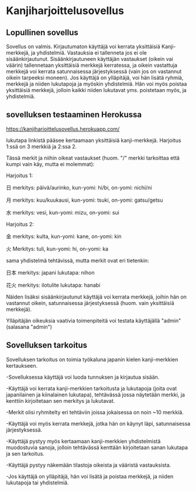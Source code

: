 # Kanjiharjoittelusovellus

## Lopullinen sovellus
Sovellus on valmis. Kirjautumaton käyttäjä voi kerrata yksittäisiä Kanji-merkkejä, ja yhdistelmiä. Vastauksia ei tallenneta jos ei ole sisäänkirjautunut. Sisäänkirjautuneen käyttäjän vastaukset (oikein vai väärin) tallennetaan yksittäisiä merkkejä kerratessa, ja oikein vastattuja merkkejä voi kerrata satunnaisessa järjestyksessä (vain jos on vastannut oikein tarpeeksi moneen). Jos käyttäjä on ylläpitäjä, voi hän lisätä ryhmiä, merkkejä ja niiden lukutapoja ja myöskin yhdistelmiä. Hän voi myös poistaa yksittäisiä merkkejä, jolloin kaikki niiden lukutavat yms. poistetaan myös, ja yhdistelmiä.

## sovelluksen testaaminen Herokussa
https://kanjiharjoittelusovellus.herokuapp.com/

lukutapa linkistä pääsee kertaamaan yksittäisiä kanji-merkkejä. Harjoitus 1:ssä on 3 merkkiä ja 2:ssa 2.

Tässä merkit ja niihin oikeat vastaukset (huom. "/" merkki tarkoittaa että kumpi vain käy, mutta ei molemmat):

Harjoitus 1:

日 merkitys: päivä/aurinko, kun-yomi: hi/bi, on-yomi: nichi/ni

月 merkitys: kuu/kuukausi, kun-yomi: tsuki, on-yomi: gatsu/getsu

水 merkitys: vesi, kun-yomi: mizu, on-yomi: sui

Harjoitus 2:

金 merkitys: kulta, kun-yomi: kane, on-yomi: kin

火 Merkitys: tuli, kun-yomi: hi, on-yomi: ka

sama yhdistelmä tehtävissä, mutta merkit ovat eri tietenkin:

日本 merkitys: japani lukutapa: nihon

花火 merkitys: ilotulite lukutapa: hanabi


Näiden lisäksi sisäänkirjautunut käyttäjä voi kerrata merkkejä, joihin hän on vastannut oikein, satunnaisessa järjestyksessä (huom. vain yksittäisiä merkkejä).

Ylläpitäjän oikeuksia vaativia toimenpiteitä voi testata käyttäjällä "admin" (salasana "admin")


## Sovelluksen tarkoitus

Sovelluksen tarkoitus on toimia työkaluna japanin kielen kanji-merkkien kertaukseen.

-Sovelluksessa käyttäjä voi luoda tunnuksen ja kirjautua sisään. 

-Käyttäjä voi kerrata kanji-merkkien tarkoitusta ja lukutapoja (joita ovat japanilainen ja kiinalainen lukutapa), tehtävässä jossa näytetään merkki, ja kenttiin kirjoitetaan sen merkitys ja lukutavat.

-Merkit olisi ryhmitelty eri tehtäviin joissa jokaisessa on noin ~10 merkkiä. 

-Käyttäjä voi myös kerrata merkkejä, jotka hän on käynyt läpi, satunnaisessa järjestyksessä. 

-Käyttäjä pystyy myös kertaamaan kanji-merkkien yhdistelmistä muodostuvia sanoja, jolloin tehtävässä kenttään kirjoitetaan sanan lukutapa ja sen tarkoitus. 

-Käyttäjä pystyy näkemään tilastoja oikeista ja vääristä vastauksista. 

-Jos käyttäjä on ylläpitäjä, hän voi lisätä ja poistaa merkkejä, ja niiden lukutapoja tai yhdistelmiä.
